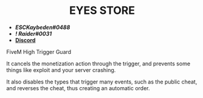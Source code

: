 <div align="center">
  <h1>EYES STORE</h1>
</div>

- **_ESCKaybeden#0488_**
- **_! Raider#0031_**
- [**Discord**](https://discord.gg/EkwWvFS)

FiveM High Trigger Guard

It cancels the monetization action through the trigger, and prevents some things like exploit and your server crashing.

It also disables the types that trigger many events, such as the public cheat, and reverses the cheat, thus creating an automatic order.
